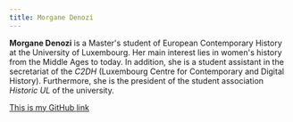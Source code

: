 ```yaml
---
title: Morgane Denozi
---
```


**Morgane Denozi** is a Master's student of European Contemporary History at the University of Luxembourg. Her main interest lies in women's history from the Middle Ages to today. In addition, she is a student assistant in the secretariat of the *C2DH* (Luxembourg Centre for Contemporary and Digital History). Furthermore, she is the president of the student association *Historic UL* of the university. 

[This is my GitHub link](https://github.com/MoDzi0907)
